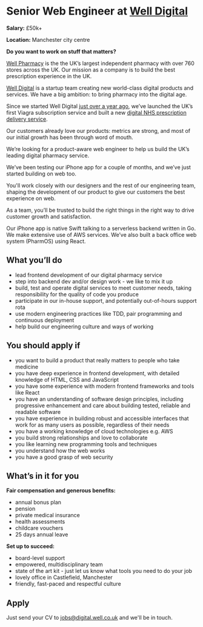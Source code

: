 # Senior Web Engineer at [Well Digital](https://blog.well.co.uk/well-digital/)

**Salary:** £50k+  

**Location:** Manchester city centre

**Do you want to work on stuff that matters?** 

[Well Pharmacy](https://www.well.co.uk) is the the UK’s largest independent pharmacy with over 760 stores across the UK. Our mission as a company is to build the best prescription experience in the UK. 

[Well Digital](https://blog.well.co.uk/well-digital/) is a startup team creating new world-class digital products and services. We have a big ambition: to bring pharmacy into the digital age. 

Since we started Well Digital [just over a year ago](https://blog.well.co.uk/one-year-of-well-digital-1411482bda85/), we’ve launched the UK’s first Viagra subscription service and built a new [digital NHS prescription delivery service](https://blog.well.co.uk/were-building-a-better-pharmacy-50bc2e04cd97/). 

Our customers already love our products: metrics are strong, and most of our initial growth has been through word of mouth.

We’re looking for a product-aware web engineer to help us build the UK’s leading digital pharmacy service. 

We’ve been testing our iPhone app for a couple of months, and we’ve just started building on web too. 

You'll work closely with our designers and the rest of our engineering team, shaping the development of our product to give our customers the best experience on web.
 
As a team, you’ll be trusted to build the right things in the right way to drive customer growth and satisfaction. 

Our iPhone app is native Swift talking to a serverless backend written in Go. We make extensive use of AWS services. We’ve also built a back office web system (PharmOS) using React. 

## What you’ll do

- lead frontend development of our digital pharmacy service
- step into backend dev and/or design work - we like to mix it up
- build, test and operate digital services to meet customer needs, taking responsibility for the quality of code you produce
- participate in our in-house support, and potentially out-of-hours support rota
- use modern engineering practices like TDD, pair programming and continuous deployment
- help build our engineering culture and ways of working

## You should apply if 

- you want to build a product that really matters to people who take medicine
- you have deep experience in frontend development, with detailed knowledge of HTML, CSS and JavaScript 
- you have some experience with modern frontend frameworks and tools like React
- you have an understanding of software design principles, including progressive enhancement and care about building tested, reliable and readable software
- you have experience in building robust and accessible interfaces that work for as many users as possible, regardless of their needs 
- you have a working knowledge of cloud technologies e.g. AWS
- you build strong relationships and love to collaborate
- you like learning new programming tools and techniques
- you understand how the web works
- you have a good grasp of web security

## What’s in it for you

**Fair compensation and generous benefits:**
- annual bonus plan
- pension
- private medical insurance
- health assessments
- childcare vouchers
- 25 days annual leave

**Set up to succeed:**
- board-level support
- empowered, multidisciplinary team  
- state of the art kit - just let us know what tools you need to do your job
- lovely office in Castlefield, Manchester
- friendly, fast-paced and respectful culture 

## Apply

Just send your CV to [jobs@digital.well.co.uk](mailto:jobs@digital.well.co.uk) and we'll be in touch.
